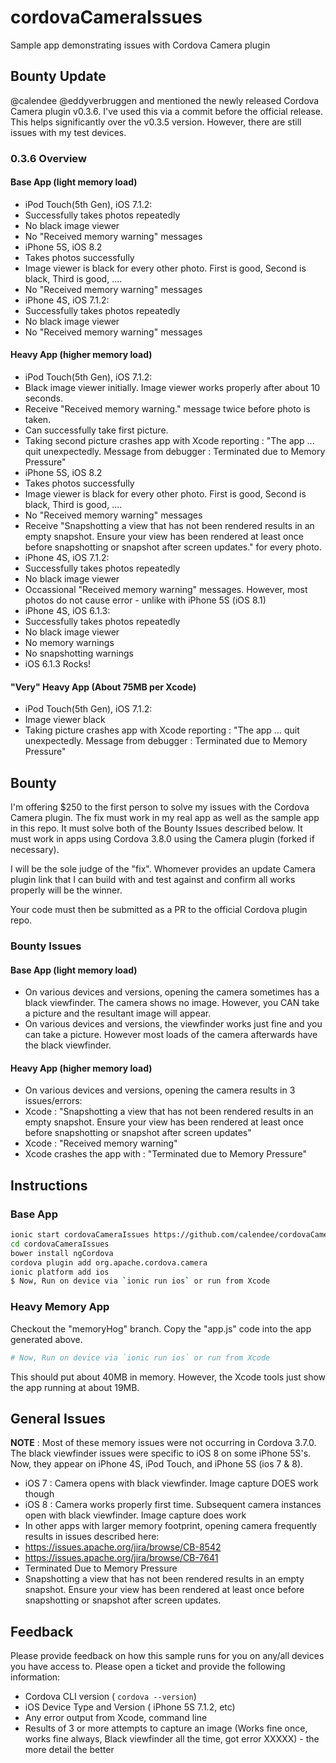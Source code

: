 # cordovaCameraIssues
Sample app demonstrating issues with Cordova Camera plugin

## Bounty Update
@calendee @eddyverbruggen and mentioned the newly released Cordova Camera plugin v0.3.6. I've used this via a commit before the official release.  This helps significantly over the v0.3.5 version. However, there are still issues with my test devices.

### 0.3.6 Overview

#### Base App (light memory load)
- iPod Touch(5th Gen), iOS 7.1.2:
 - Successfully takes photos repeatedly
 - No black image viewer
 - No "Received memory warning" messages
- iPhone 5S, iOS 8.2
 - Takes photos successfully
 - Image viewer is black for every other photo.  First is good, Second is black, Third is good, ....
 - No "Received memory warning" messages
- iPhone 4S, iOS 7.1.2:
 - Successfully takes photos repeatedly
 - No black image viewer
 - No "Received memory warning" messages

#### Heavy App (higher memory load)
- iPod Touch(5th Gen), iOS 7.1.2:
 - Black image viewer initially. Image viewer works properly after about 10 seconds.
 - Receive "Received memory warning." message twice before photo is taken.
 - Can successfully take first picture.
 - Taking second picture crashes app with Xcode reporting : "The app ... quit unexpectedly. Message from debugger : Terminated due to Memory Pressure"
- iPhone 5S, iOS 8.2
 - Takes photos successfully
 - Image viewer is black for every other photo.  First is good, Second is black, Third is good, ....
 - No "Received memory warning" messages
 - Receive "Snapshotting a view that has not been rendered results in an empty snapshot. Ensure your view has been rendered at least once before snapshotting or snapshot after screen updates." for every photo.
- iPhone 4S, iOS 7.1.2:
 - Successfully takes photos repeatedly
 - No black image viewer
 - Occassional "Received memory warning" messages.  However, most photos do not cause error - unlike with iPhone 5S (iOS 8.1)
- iPhone 4S, iOS 6.1.3:
 - Successfully takes photos repeatedly
 - No black image viewer
 - No memory warnings
 - No snapshotting warnings
 - iOS 6.1.3 Rocks!

#### "Very" Heavy App (About 75MB per Xcode)
- iPod Touch(5th Gen), iOS 7.1.2:
 - Image viewer black
 - Taking picture crashes app with Xcode reporting : "The app ... quit unexpectedly. Message from debugger : Terminated due to Memory Pressure"



## Bounty
I'm offering $250 to the first person to solve my issues with the Cordova Camera plugin.  The fix must work in my real app as well as the sample app in this repo. It must solve both of the Bounty Issues described below. It must work in apps using Cordova 3.8.0 using the Camera plugin (forked if necessary).

I will be the sole judge of the "fix".  Whomever provides an update Camera plugin link that I can build with and test against and confirm all works properly will be the winner.

Your code must then be submitted as a PR to the official Cordova plugin repo.

### Bounty Issues
#### Base App (light memory load)
- On various devices and versions, opening the camera sometimes has a black viewfinder. The camera shows no image.  However, you CAN take a picture and the resultant image will appear.
- On various devices and versions, the viewfinder works just fine and you can take a picture.  However most loads of the camera afterwards have the black viewfinder.

#### Heavy App (higher memory load)
- On various devices and versions, opening the camera results in 3 issues/errors:
 - Xcode : "Snapshotting a view that has not been rendered results in an empty snapshot. Ensure your view has been rendered at least once before snapshotting or snapshot after screen updates"
 - Xcode : "Received memory warning"
 - Xcode crashes the app with : "Terminated due to Memory Pressure"

## Instructions 

### Base App

```sh
ionic start cordovaCameraIssues https://github.com/calendee/cordovaCameraIssues
cd cordovaCameraIssues
bower install ngCordova
cordova plugin add org.apache.cordova.camera
ionic platform add ios
$ Now, Run on device via `ionic run ios` or run from Xcode
```
### Heavy Memory App

Checkout the "memoryHog" branch.
Copy the "app.js" code into the app generated above.
```sh
# Now, Run on device via `ionic run ios` or run from Xcode
```
This should put about 40MB in memory.  However, the Xcode tools just show the app running at about 19MB.

## General Issues

**NOTE** : Most of these memory issues were not occurring in Cordova 3.7.0.  The black viewfinder issues were specific to iOS 8 on some iPhone 5S's.  Now, they appear on iPhone 4S, iPod Touch, and iPhone 5S (ios 7 & 8).

- iOS 7 : Camera opens with black viewfinder.  Image capture DOES work though
- iOS 8 : Camera works properly first time. Subsequent camera instances open with black viewfinder.  Image capture does work
- In other apps with larger memory footprint, opening camera frequently results in issues described here:
 - https://issues.apache.org/jira/browse/CB-8542
 - https://issues.apache.org/jira/browse/CB-7641
 - Terminated Due to Memory Pressure
 - Snapshotting a view that has not been rendered results in an empty snapshot. Ensure your view has been rendered at least once before snapshotting or snapshot after screen updates.

## Feedback

Please provide feedback on how this sample runs for you on any/all devices you have access to.
Please open a ticket and provide the following information:

- Cordova CLI version  ( `cordova --version`)
- iOS Device Type and Version ( iPhone 5S 7.1.2, etc)
- Any error output from Xcode, command line
- Results of 3 or more attempts to capture an image (Works fine once, works fine always, Black viewfinder all the time, got error XXXXX) - the more detail the better
